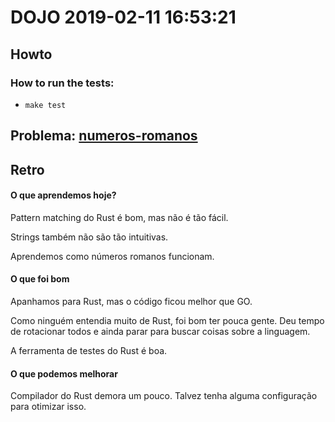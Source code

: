 # DOJO 2019-02-11 16:53:21

## Howto

### How to run the tests:
  - `make test`

## Problema: [numeros-romanos](http://dojopuzzles.com/problemas/exibe/numeros-romanos/)


## Retro

#### O que aprendemos hoje?
Pattern matching do Rust é bom, mas não é tão fácil.

Strings também não são tão intuitivas.

Aprendemos como números romanos funcionam.

#### O que foi bom
Apanhamos para Rust, mas o código ficou melhor que GO.

Como ninguém entendia muito de Rust, foi bom ter pouca gente. Deu tempo de rotacionar todos e ainda parar para buscar coisas sobre a linguagem.

A ferramenta de testes do Rust é boa.

#### O que podemos melhorar
Compilador do Rust demora um pouco. Talvez tenha alguma configuração para otimizar isso.
